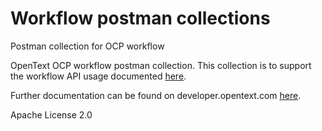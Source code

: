 # Workflow postman collections
Postman collection for OCP workflow

OpenText OCP workflow postman collection. This collection is to support the workflow API usage documented [here](https://developer.opentext.com/apis/11b39c7b-a021-4274-a195-e893fdc70de1/Workflow%20Service).

Further documentation can be found on developer.opentext.com [here](https://developer.opentext.com/resources/documentation/Process%20and%20Automate/8c2eb4491d04c0b6eb65e4084979a0f8/page/1).

Apache License 2.0

